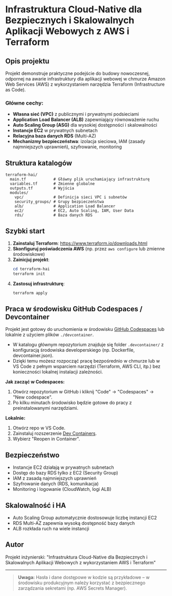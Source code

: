 # Infrastruktura Cloud-Native dla Bezpiecznych i Skalowalnych Aplikacji Webowych z AWS i Terraform

## Opis projektu

Projekt demonstruje praktyczne podejście do budowy nowoczesnej, odpornej na awarie infrastruktury dla aplikacji webowej w chmurze Amazon Web Services (AWS) z wykorzystaniem narzędzia Terraform (Infrastructure as Code).

### Główne cechy:
- **Własna sieć (VPC)** z publicznymi i prywatnymi podsieciami
- **Application Load Balancer (ALB)** zapewniający równoważenie ruchu
- **Auto Scaling Group (ASG)** dla wysokiej dostępności i skalowalności
- **Instancje EC2** w prywatnych subnetach
- **Relacyjna baza danych RDS** (Multi-AZ)
- **Mechanizmy bezpieczeństwa**: izolacja sieciowa, IAM (zasady najmniejszych uprawnień), szyfrowanie, monitoring

## Struktura katalogów

```
terraform-hai/
  main.tf            # Główny plik uruchamiający infrastrukturę
  variables.tf       # Zmienne globalne
  outputs.tf         # Wyjścia
  modules/
    vpc/             # Definicja sieci VPC i subnetów
    security_groups/ # Grupy bezpieczeństwa
    alb/             # Application Load Balancer
    ec2/             # EC2, Auto Scaling, IAM, User Data
    rds/             # Baza danych RDS
```

## Szybki start

1. **Zainstaluj Terraform**: https://www.terraform.io/downloads.html
2. **Skonfiguruj poświadczenia AWS** (np. przez `aws configure` lub zmienne środowiskowe)
3. **Zainicjuj projekt**:
   ```powershell
   cd terraform-hai
   terraform init
   ```
4. **Zastosuj infrastrukturę**:
   ```powershell
   terraform apply
   ```

## Praca w środowisku GitHub Codespaces / Devcontainer

Projekt jest gotowy do uruchomienia w środowisku [GitHub Codespaces](https://github.com/features/codespaces) lub lokalnie z użyciem plików `./devcontainer`.

- W katalogu głównym repozytorium znajduje się folder `.devcontainer/` z konfiguracją środowiska developerskiego (np. Dockerfile, devcontainer.json).
- Dzięki temu możesz rozpocząć pracę bezpośrednio w chmurze lub w VS Code z pełnym wsparciem narzędzi (Terraform, AWS CLI, itp.) bez konieczności lokalnej instalacji zależności.

**Jak zacząć w Codespaces:**
1. Otwórz repozytorium w GitHub i kliknij "Code" → "Codespaces" → "New codespace".
2. Po kilku minutach środowisko będzie gotowe do pracy z preinstalowanymi narzędziami.

**Lokalnie:**
1. Otwórz repo w VS Code.
2. Zainstaluj rozszerzenie [Dev Containers](https://marketplace.visualstudio.com/items?itemName=ms-vscode-remote.remote-containers).
3. Wybierz "Reopen in Container".

## Bezpieczeństwo
- Instancje EC2 działają w prywatnych subnetach
- Dostęp do bazy RDS tylko z EC2 (Security Group)
- IAM z zasadą najmniejszych uprawnień
- Szyfrowanie danych (RDS, komunikacja)
- Monitoring i logowanie (CloudWatch, logi ALB)

## Skalowalność i HA
- Auto Scaling Group automatycznie dostosowuje liczbę instancji EC2
- RDS Multi-AZ zapewnia wysoką dostępność bazy danych
- ALB rozkłada ruch na wiele instancji

## Autor
Projekt inżynierski: "Infrastruktura Cloud-Native dla Bezpiecznych i Skalowalnych Aplikacji Webowych z wykorzystaniem AWS i Terraform"

---

> **Uwaga:** Hasła i dane dostępowe w kodzie są przykładowe – w środowisku produkcyjnym należy korzystać z bezpiecznego zarządzania sekretami (np. AWS Secrets Manager).
